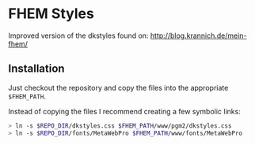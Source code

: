 # FHEM Styles

Improved version of the dkstyles found on: http://blog.krannich.de/mein-fhem/

## Installation

Just checkout the repository and copy the files into the appropriate ```$FHEM_PATH```.

Instead of copying the files I recommend creating a few symbolic links:
```bash
> ln -s $REPO_DIR/dkstyles.css $FHEM_PATH/www/pgm2/dkstyles.css
> ln -s $REPO_DIR/fonts/MetaWebPro $FHEM_PATH/www/fonts/MetaWebPro
```
